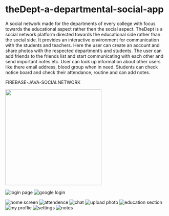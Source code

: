 # theDept-a-departmental-social-app
A social network made for the departments of every college with focus towards the educational aspect rather then the social aspect.
TheDept is a social network platform directed towards the educational side rather than the social side.
It provides an interactive environment for communication with the students and teachers.
Here the user can create an account and share photos with the respected department’s and students. 
The user can add friends to the friends list and start communicating with each other and send important notes etc.
User can look up information about other users like there email address, blood group when in need. 
Students can check notice board and check their attendance, routine and can add notes. 


FIREBASE-JAVA-SOCIALNETWORK

<img src="https://user-images.githubusercontent.com/56950807/102047551-77c2a100-3e03-11eb-8e40-c7eb5d02fa72.jpg" width="300">

![login page](https://user-images.githubusercontent.com/56950807/102047551-77c2a100-3e03-11eb-8e40-c7eb5d02fa72.jpg) ![google login](https://user-images.githubusercontent.com/56950807/102047560-7abd9180-3e03-11eb-8a3b-0e79b0141182.jpg)

![home screen](https://user-images.githubusercontent.com/56950807/102047567-7db88200-3e03-11eb-85d3-f52a32d6437b.jpg)
![attendence](https://user-images.githubusercontent.com/56950807/102047569-7ee9af00-3e03-11eb-83f9-eaa6a0e3852d.jpg)
![chat](https://user-images.githubusercontent.com/56950807/102047573-801adc00-3e03-11eb-8db8-928d97c6c3b5.jpg)
![upload photo](https://user-images.githubusercontent.com/56950807/102047577-80b37280-3e03-11eb-8340-39e44357fe76.jpg)
![education section](https://user-images.githubusercontent.com/56950807/102047581-81e49f80-3e03-11eb-8020-0b5a5b1ec4cf.jpg)
![my proflie](https://user-images.githubusercontent.com/56950807/102047584-827d3600-3e03-11eb-9c7d-894b2c1ba97f.jpg)
![settings](https://user-images.githubusercontent.com/56950807/102047589-8315cc80-3e03-11eb-9a61-6b27ccd99ee6.jpg)
![notes](https://user-images.githubusercontent.com/56950807/102047592-8446f980-3e03-11eb-9d59-2a0fec2a8bdb.jpg)
